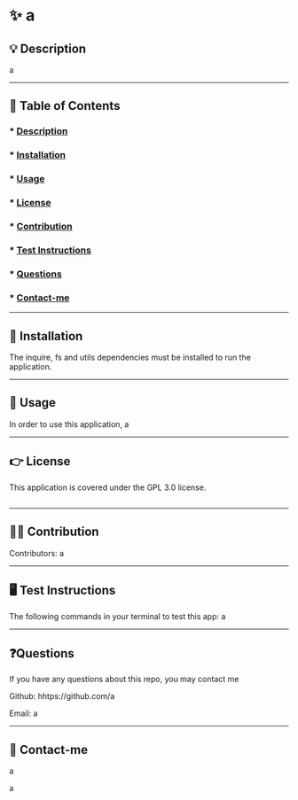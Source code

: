 
# ✨ a

##   

### 


## 💡 Description
a  


---

## 🔎 Table of Contents
### * [Description](#description)
### * [Installation](#installation)
### * [Usage](#usage)
### * [License](#license)
### * [Contribution](#contribution)
### * [Test Instructions](#testInstructions)
### * [Questions](#questions)
### * [Contact-me](#Contact)
---

## 📌 Installation
The inquire, fs and utils dependencies must be installed to run the application.


---

## 📌 Usage
In order to use this application, a


---

## 👉 License

This application is covered under the GPL 3.0 license. 

## 



---

## 🙌🏻 Contribution
Contributors: a

---

## 🖥️ Test Instructions
The following commands in your terminal to test this app: 
 a

---

## ❓Questions
If  you have any questions about this repo, you may contact me 

Github: hhtps://github.com/a 

Email: a


---

## 📧 Contact-me
a 

a
